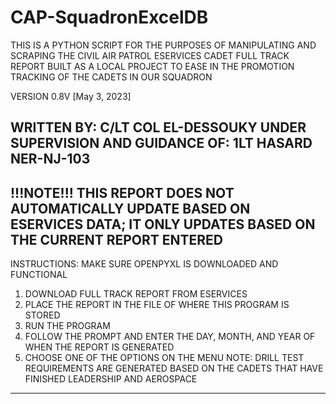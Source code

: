 # CAP-SquadronExcelDB
THIS IS A PYTHON SCRIPT FOR THE PURPOSES OF MANIPULATING AND SCRAPING THE CIVIL AIR PATROL ESERVICES CADET FULL TRACK REPORT
BUILT AS A LOCAL PROJECT TO EASE IN THE PROMOTION TRACKING OF THE CADETS IN OUR SQUADRON

VERSION 0.8V [May 3, 2023]

WRITTEN BY: C/LT COL EL-DESSOUKY
UNDER SUPERVISION AND GUIDANCE OF: 1LT HASARD
NER-NJ-103
---------------------------------------------------------------------------------------------------------------------------------
!!!NOTE!!!
THIS REPORT DOES NOT AUTOMATICALLY UPDATE BASED ON ESERVICES DATA; IT ONLY UPDATES BASED ON THE CURRENT REPORT ENTERED
---------------------------------------------------------------------------------------------------------------------------------
INSTRUCTIONS: 
MAKE SURE OPENPYXL IS DOWNLOADED AND FUNCTIONAL 

1. DOWNLOAD FULL TRACK REPORT FROM ESERVICES
2. PLACE THE REPORT IN THE FILE OF WHERE THIS PROGRAM IS STORED
3. RUN THE PROGRAM
4. FOLLOW THE PROMPT AND ENTER THE DAY, MONTH, AND YEAR OF WHEN THE REPORT IS GENERATED 
5. CHOOSE ONE OF THE OPTIONS ON THE MENU 
NOTE: DRILL TEST REQUIREMENTS ARE GENERATED BASED ON THE CADETS THAT HAVE FINISHED LEADERSHIP AND AEROSPACE
---------------------------------------------------------------------------------------------------------------------------------

